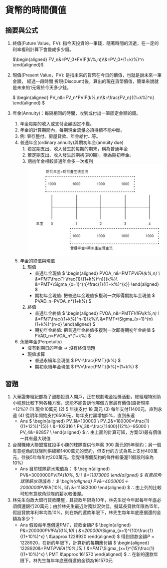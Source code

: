 # 貨幣的時間價值

## 摘要與公式

1. 終值(Future Value，FV): 指今天投資的一筆錢，隨著時間的流逝，在一定的利率複利計算下會變成多少錢。

	$\begin{aligned}
		FV_n&=PV_0*FVIF(k\%,n)\\&=PV_0*(1+k\%)^n
	\end{aligned}$

2. 現值(Present Value，PV): 是指未來的貨幣在今日的價值，也就是說未來一筆金額，
經過一段時間 折現(Discount)後，算出的現在貨幣價值，簡單來說就是未來的1元等於今天多少錢。

	$
	\begin{aligned}
		PV_n&=FV_n*PVIF(k\%,n)\\&=\frac{FV_n}{(1+k\%)^n}
	\end{aligned}
	$

3. 年金(Annuity)：每隔相同的時間，收到或付出一筆固定金額的錢。
   1. 年金每期的收入或支付金額固定不變。
   2. 年金的計算期間內，每期現金流量必須持續不能中斷。
   3. 例: 零存整付、房屋貸款、年金給付…等。
   4. 普通年金(ordinary annuity)與期初年金(annuity due)
      1. 若定期支出、收入發生於每期的期末，稱為普通年金
      2. 若定期支出、收入發生於期初(第0期)，稱為期初年金。
      3. 期初年金相較普通年金多一次複利
      ![](./ordinaryAnnuity_annuityDue.jpg)
   5. 年金的終值與現值
      1. 現值
         - 普通年金現值
$
\begin{aligned}
	PVOA_n&=PMT*PVIFA(k\%,n) \\
	      &=PMT*\frac{1-\frac{1}{(1+k\%)^n}}{k\%}\\
	      &=PMT*\Sigma_{x=1}^{n}\frac{1}{(1+k\%)^{x}}
\end{aligned}
$
         - 期初年金現值: 把普通年金現值多複利一次即得期初年金現值
$
PVAD_n=PVOA_n*(1+k\%)
$
      1. 終值
	     - 普通年金終值
$ 
\begin{aligned}
	FVOA_n&=PMT*FVIFA(k\%,n) \\
	      &=PMT*\frac{(1+k\%)^n-1}{k\%}\\
	      &=PMT*\Sigma_{x=1}^{n}(1+k\%)^{n-x}
\end{aligned}
$
		  - 期初年金終值: 把普通年金終值多複利一次即得期初年金終值
$
FVAD_n=FVOA_n*(1+k\%)
$
	1. 永續年金(Perpetuity)
		 - 沒有到期日的年金 $\rightarrow$ 沒有終值問題
		 - 現值求算
    		 - 普通永續年金現值
$
PV=\frac{PMT}{k\%}
$
            - 期初永續年金現值
$
PV=\frac{PMT}{k\%}*(1+k\%)
$

## 習題
1. 大華證券經紀部為了鼓勵投資人開戶，正在規劃現金抽獎活動，總經理特別助 小程想比較下列各種方案，您能不能告訴他哪個方案最有價值(設折現率=12%)?
(1) 現金10萬元
(2) 5 年後支付 18 萬元
(3) 每年支付11400元，直到永遠
(4) 從明年開始支付6500元，每年支付額增加5%，直到永遠
	- Ans
$
\begin{aligned}
	PV_1&=100000 \\
	PV_2&=180000*\frac{1}{(1+12\%)^{5}} \\
        &=102316 \\
	PV_3&=\frac{11400}{12\%}=95000 \\
	PV_4&=92857 \\
\end{aligned}
$
   	$\therefore$ 由上面的計算可知，方案(2)最有價值一其有最大現值
2. 台灣職棒大聯盟當紅投手小陳的球隊提供他年薪 300 萬元的5年契約；另一個有意挖角的球隊則供總額1400萬元的契約，但支付的方式為馬上支付400萬元，往後5年每年付200萬元。您覺得哪個契約的條件較優渥?(假設利率為10%)
   - Ans
	目前球隊薪水現值為：
$
\begin{aligned}
	PV&=3000000*PVIFA(10\%, 5) \\
	&=11373000
\end{aligned}
$
	有意挖角球隊薪水現值為：
$
\begin{aligned}
	PV&=4000000＋2000000*PVIFA(10\%, 5)\\
	&=11582000
\end{aligned}
$
   	$\therefore$ 由上列的比較可知有意挖角球隊的薪水較優渥。
3. 林先生向政大銀行貸款購屋，其貸款年限為10年，林先生從今年起每年年底必須償還銀行20萬元；由於林先生最近財務狀況欠佳，擬延長貸款年限為15年，假設貸款年利率均為10%，則在新的還款年限下，林先生每年年底應償還的金額為多少？
	- Ans
	假設每年應償還$PMT$，貸款金額$P$
$
\begin{aligned}
	P&=200000*PVIFA(10\%,10) \\
	 &=200000*\Sigma_{x=1}^{10}\frac{1}{(1+10\%)^x} \\
	 &\approx 1228920
\end{aligned}
$
	得到貸款金額$P=1228920$，在新的年限下，計算新的每期應付額
$
\begin{aligned}
 	1228920&=PMT*PVIFA(10\%,15) \\
 	       &=PMT*\Sigma_{x=1}^{15}\frac{1}{(1+10\%)^x} \\
 	   PMT &\approx 161570
\end{aligned}
$
	$\therefore$ 在新的還款年限下，林先生每年年底應償還的金額為161570元
